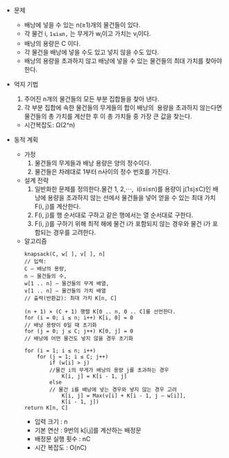 - 문제
	- 배낭에 넣을 수 있는 n(≥1)개의 물건들이 있다.
	- 각 물건 i, ``1≤i≤n,`` 는 무게가 w<sub>i</sub>이고 가치는 v<sub>i</sub>이다.
	- 배낭의 용량은 C 이다.
	- 각 물건을 배낭에 넣을 수도 있고 넣지 않을 수도 있다.
	- 배낭의 용량을 초과하지 않고 배낭에 넣을 수 있는 물건들의 최대 가치를 찾아야 한다.

- 억지 기법 
  1. 주어진 n개의 물건들의 모든 부분 집합들을 찾아 낸다.
  2. 각 부분 집합에 속한 물건들의 무게들의 합이 배낭의  용량을 초과하지 않는다면 물건들의 총 가치를 계산한 후 이 총 가치들 중 가장 큰 값을 찾는다.
  - 시간복잡도: Ω(2^n)

- 동적 계획
	- 가정
	  1. 물건들의 무게들과 배낭 용량은 양의 정수이다.
	  2. 물건들은 차례대로 1부터 n사이의 정수 번호를 가진다.
	- 설계 전략
	  1. 일반화한 문제를 정의한다.물건 1, 2,⋯,  i(i≤i≤n)를 용량이 j(1≤j≤C)인 배낭에 용량을 초과하지 않는 선에서 물건들을 넣어 얻을 수 있는 최대 가치 F(i, j)를 계산한다.
	  2. F(i, j)를 행 순서대로 구하고 같은 행에서는 열 순서대로 구한다.
	  3. F(i, j)를 구하기 위해 최적 해에 물건 i가 포함되지 않는 경우와 물건 i가 포함되는 경우를 고려한다.
	- 알고리즘
	  ```
	  knapsack(C, w[ ], v[ ], n]
	  // 입력: 
	  C – 배낭의 용량, 
	  n – 물건들의 수, 
	  w[1 .. n] – 물건들의 무게 배열, 
	  v[1 .. n] – 물건들의 가치 배열
	  // 출력(반환값): 최대 가치 K[n, C]
	  
	  (n + 1) × (C + 1) 행렬 K[0 .. n, 0 .. C]를 선언한다.
	  for (i = 0; i ≤ n; i++) K[i, 0] = 0  
	  // 배낭 용량이 0일 때 초기화
	  for (j = 0; j ≤ C; j++) K[0, j] = 0  
	  // 배낭에 어떤 물건도 넣지 않을 경우 초기화
	  
	  for (i = 1; i ≤ n; i++)
		  for (j = 1; i ≤ C; j++)
			  if (w[i] > j) 
			  //물건 i의 무게가 배낭의 용량 j를 초과하는 경우
				  K[i, j] = K[i - 1, j]
			  else 
			  // 물건 i를 배낭에 넣는 경우와 넣지 않는 경우 고려
				  K[i, j] = Max(v[i] + K[i - 1, j – w[i]],
				  K[i - 1, j])
	  return K[n, C]
	  ```
	  - 입력 크기 : n
	  - 기본 연산 : 9번의 k[i,j]를 계산하는 배정문
	  - 배정문 실행 횟수 : nC
	  - 시간 복잡도 : O(nC)